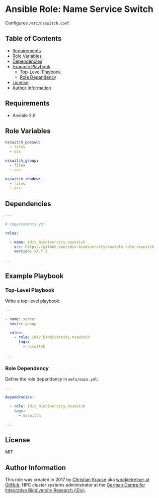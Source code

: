 Ansible Role: Name Service Switch
=================================

Configures `/etc/nsswitch.conf`.


Table of Contents
-----------------

<!-- toc -->

- [Requirements](#requirements)
- [Role Variables](#role-variables)
- [Dependencies](#dependencies)
- [Example Playbook](#example-playbook)
  * [Top-Level Playbook](#top-level-playbook)
  * [Role Dependency](#role-dependency)
- [License](#license)
- [Author Information](#author-information)

<!-- tocstop -->


Requirements
------------

- Ansible 2.9


Role Variables
--------------

```yml
nsswitch_passwd:
  - files
  - sss

nsswitch_group:
  - files
  - sss

nsswitch_shadow:
  - files
  - sss
```


Dependencies
------------

```yml
---

# requirements.yml

roles:

  - name: idiv_biodiversity.nsswitch
    src: https://github.com/idiv-biodiversity/ansible-role-nsswitch
    version: vX.Y.Z

...
```


Example Playbook
----------------

### Top-Level Playbook

Write a top-level playbook:

```yml
---

- name: server
  hosts: group

  roles:
    - role: idiv_biodiversity.nsswitch
      tags:
        - nsswitch

...
```

### Role Dependency

Define the role dependency in `meta/main.yml`:

```yml
---

dependencies:

  - role: idiv_biodiversity.nsswitch
    tags:
      - nsswitch

...
```


License
-------

MIT


Author Information
------------------

This role was created in 2017 by [Christian Krause][author] aka [wookietreiber
at GitHub][wookietreiber], HPC cluster systems administrator at the [German
Centre for Integrative Biodiversity Research (iDiv)][idiv].


[author]: https://www.idiv.de/staff/christian-krause/
[idiv]: https://www.idiv.de/
[wookietreiber]: https://github.com/wookietreiber
